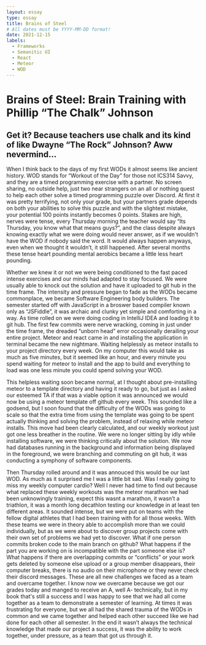 ```yaml
---
layout: essay
type: essay
title: Brains of Steel
# All dates must be YYYY-MM-DD format!
date: 2021-12-15
labels:
  - Frameworks
  - Semanitic UI
  - React
  - Meteor
  - WOD
---
```


<H1>Brains of Steel: Brain Training with Phillip “The Chalk” Johnson </H1>
<H2>Get it? Because teachers use chalk and its kind of like Dwayne “The Rock” Johnson?  Aww nevermind… </H2>

When I think back to the days of my first WODs it almost seems like ancient history. WOD stands for “Workout of the Day” for those not ICS314 Savvy, and they are a timed programming exercise with a partner.  No screen sharing, no outside help, just two near strangers on an all or nothing quest to help each other solve a timed programming puzzle over Discord.  At first it was pretty terrifying, not only your grade, but your partners grade depends on both your abilities to solve this puzzle and with the slightest mistake, your potential 100 points instantly becomes 0 points.  Stakes are high, nerves were tense, every Thursday morning the teacher would say “Its Thursday, you know what that means guys?”, and the class despite always knowing exactly what we were doing would never answer, as if we wouldn't have the WOD if nobody said the word.  It would always happen anyways, even when we thought it wouldn’t, it still happened. After several months these tense heart pounding mental aerobics became a little less heart pounding.  

Whether we knew it or not we were being conditioned to the fast paced intense exercises and our minds had adapted to stay focused.  We were usually able to knock out the solution and have it uploaded to git hub in the time frame.  The intensity and pressure began to fade as the WODs became commonplace, we became Software Engineering body builders.  The semester started off with JavaScript in a broswer based compiler known only as “JSFiddle”, it was archaic and clunky yet simple and comforting in a way.  As time rolled on we were doing coding in IntelliJ IDEA and loading it to git hub.  The first few commits were nerve wracking, coming in just under the time frame, the dreaded “unborn head” error occasionally derailing your entire project. Meteor and react came in and installing the application in terminal became the new nightmare.  Waiting helplessly as meteor installs to your project directory every week.  On my computer this would take as much as five minutes, but it seemed like an hour, and every minute you spend waiting for meteor to install and the app to build and everything to load was one less minute you could spend solving your WOD.

This helpless waiting soon became normal, at I thought about pre-installing meteor to a template directory and having it ready to go, but just as I asked our esteemed TA if that was a viable option it was announced we would now be using a meteor template off github every week.  This sounded like a godsend, but I soon found that the difficulty of the WODs was going to scale so that the extra time from using the template was going to be spent actually thinking and solving the problem, instead of relaxing while meteor installs.  This move had been clearly calculated, and our weekly workout just got one less breather in the routine.  We were no longer sitting by idly while installing software, we were thinking critically about the solution.  We now had databases running in the background and information being displayed in the foreground, we were branching and commuting on git hub, it was conducting a symphony of software components. 

Then Thursday rolled around and it was annouced this would be our last WOD.  As much as it surprised me I was a little bit sad.  Was I really going to miss my weekly computer cardio?  Well I never had time to find out because what replaced these weekly workouts was the meteor marathon we had been unknowingly training, expect this wasnt a marathon, it wasn’t a triathlon, it was a month long decathlon testing our knowledge in at least ten different areas.  It sounded intense, but we were put on teams with the fellow digital athletes that I had been training with for all those weeks.  With these teams we were in theory able to accomplish more than we could individually, but as we were about to discover group projects come with their own set of problems we had yet to discover.  What if one person commits broken code to the main branch on github? What happens if the part you are working on is incompatible with the part someone else is?  What happens if there are overlapping commits or “conflicts” or your work gets deleted by someone else upload or a group member disappears, their computer breaks, there is no audio on their microphone or they never check their discord messages.  These are all new challenges we faced as a team and overcame together.  I know now we overcame because we got our grades today and manged to receive an A, well A- technically, but in my book that's still a success and I was happy to see that we had all come together as a team to demonstrate a semester of learning.  At times it was frustrating for everyone, but we all had the shared trauma of the WODs in common and we came together and helped each other succeed like we had done for each other all semester.  In the end it wasn’t always the technical knowledge that made our project a success, it was the ability to work together, under pressure, as a team that got us through it.  


